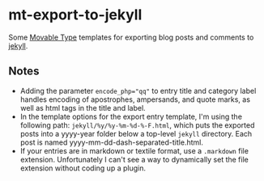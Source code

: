 # mt-export-to-jekyll

Some [Movable Type](http://www.movabletype.com/) templates for exporting
blog posts and comments to [jekyll](jekyllrb.com/).

## Notes

* Adding the parameter `encode_php="qq"` to entry title and category label handles encoding of
apostrophes, ampersands, and quote marks, as well as html tags in the title and label.
* In the template options for the export entry template, I'm using the following path: 
`jekyll/%y/%y-%m-%d-%-F.html`, which puts the exported posts into a yyyy-year folder below a
top-level `jekyll` directory. Each post is named yyyy-mm-dd-dash-separated-title.html.
* If your entries are in markdown or textile format, use a `.markdown` file
extension. Unfortunately I can't see a way to dynamically set the file extension without
coding up a plugin.

